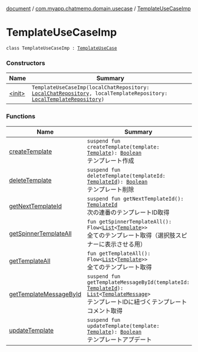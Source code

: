 [document](../../index.md) / [com.myapp.chatmemo.domain.usecase](../index.md) / [TemplateUseCaseImp](./index.md)

# TemplateUseCaseImp

`class TemplateUseCaseImp : `[`TemplateUseCase`](../-template-use-case/index.md)

### Constructors

| Name | Summary |
|---|---|
| [&lt;init&gt;](-init-.md) | `TemplateUseCaseImp(localChatRepository: `[`LocalChatRepository`](../../com.myapp.chatmemo.domain.repository/-local-chat-repository/index.md)`, localTemplateRepository: `[`LocalTemplateRepository`](../../com.myapp.chatmemo.domain.repository/-local-template-repository/index.md)`)` |

### Functions

| Name | Summary |
|---|---|
| [createTemplate](create-template.md) | `suspend fun createTemplate(template: `[`Template`](../../com.myapp.chatmemo.domain.model.entity/-template/index.md)`): `[`Boolean`](https://kotlinlang.org/api/latest/jvm/stdlib/kotlin/-boolean/index.html)<br>テンプレート作成 |
| [deleteTemplate](delete-template.md) | `suspend fun deleteTemplate(templateId: `[`TemplateId`](../../com.myapp.chatmemo.domain.model.value/-template-id/index.md)`): `[`Boolean`](https://kotlinlang.org/api/latest/jvm/stdlib/kotlin/-boolean/index.html)<br>テンプレート削除 |
| [getNextTemplateId](get-next-template-id.md) | `suspend fun getNextTemplateId(): `[`TemplateId`](../../com.myapp.chatmemo.domain.model.value/-template-id/index.md)<br>次の連番のテンプレートID取得 |
| [getSpinnerTemplateAll](get-spinner-template-all.md) | `fun getSpinnerTemplateAll(): Flow<`[`List`](https://kotlinlang.org/api/latest/jvm/stdlib/kotlin.collections/-list/index.html)`<`[`Template`](../../com.myapp.chatmemo.domain.model.entity/-template/index.md)`>>`<br>全てのテンプレート取得（選択肢スピナーに表示させる用） |
| [getTemplateAll](get-template-all.md) | `fun getTemplateAll(): Flow<`[`List`](https://kotlinlang.org/api/latest/jvm/stdlib/kotlin.collections/-list/index.html)`<`[`Template`](../../com.myapp.chatmemo.domain.model.entity/-template/index.md)`>>`<br>全てのテンプレート取得 |
| [getTemplateMessageById](get-template-message-by-id.md) | `suspend fun getTemplateMessageById(templateId: `[`TemplateId`](../../com.myapp.chatmemo.domain.model.value/-template-id/index.md)`): `[`List`](https://kotlinlang.org/api/latest/jvm/stdlib/kotlin.collections/-list/index.html)`<`[`TemplateMessage`](../../com.myapp.chatmemo.domain.model.value/-template-message/index.md)`>`<br>テンプレートIDに紐づくテンプレートコメント取得 |
| [updateTemplate](update-template.md) | `suspend fun updateTemplate(template: `[`Template`](../../com.myapp.chatmemo.domain.model.entity/-template/index.md)`): `[`Boolean`](https://kotlinlang.org/api/latest/jvm/stdlib/kotlin/-boolean/index.html)<br>テンプレートアプデート |
